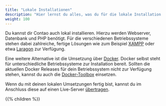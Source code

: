 ```yaml
---
title: "Lokale Installationen"
description: "Hier lernst du alles, was du für die lokale Installation und Pflege von Contao wissen musst."
weight: 100
---
```


Du kannst dir Contao auch lokal installieren. Hierzu werden Webserver, Datenbank und PHP benötigt. Für die verschiedenen 
Betriebssysteme stehen dabei zahlreiche, fertige Lösungen wie zum Beispiel [XAMPP](https://www.apachefriends.org) oder 
etwa [Laragon](https://laragon.org/) zur Verfügung.

Eine weitere Alternative ist die Umsetzung über [Docker](https://www.docker.com/). Docker selbst steht für 
unterschiedliche Betriebssysteme zur Installation bereit. Sollten die aktuellen Docker Releases für dein Betriebssystem 
nicht zur Verfügung stehen, kannst du auch die [Docker-Toolbox](https://docs.docker.com/toolbox/overview/) einsetzen.

Wenn du mit deinen lokalen Umsetzungen fertig bist, kannst du im Anschluss diese auf einen Live-Server [übertragen](../contao-umziehen/).

{{% children %}}
